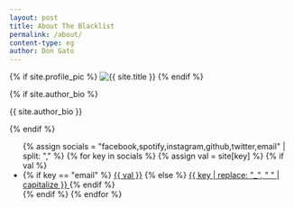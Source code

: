 ```yaml
---
layout: post
title: About The Blacklist
permalink: /about/
content-type: eg
author: Don Gato
---
```


<section class="about-profile">
  {% if site.profile_pic %}
  <img src="{{ site.profile_pic }}" alt="{{ site.title }}" class="about-avatar" />
  {% endif %}

  {% if site.author_bio %}
  <p>{{ site.author_bio }}</p>
  {% endif %}

  <ul class="list-unstyled">
    {% assign socials = "facebook,spotify,instagram,github,twitter,email" | split: "," %}
    {% for key in socials %}
      {% assign val = site[key] %}
      {% if val %}
        <li class="about-social-item">
          {% if key == "email" %}
            <a href="mailto:{{ val }}">{{ val }}</a>
          {% else %}
            <a href="{{ val }}" target="_blank" rel="noopener noreferrer">
              {{ key | replace: "_", " " | capitalize }}
            </a>
          {% endif %}
        </li>
      {% endif %}
    {% endfor %}
  </ul>
</section>
